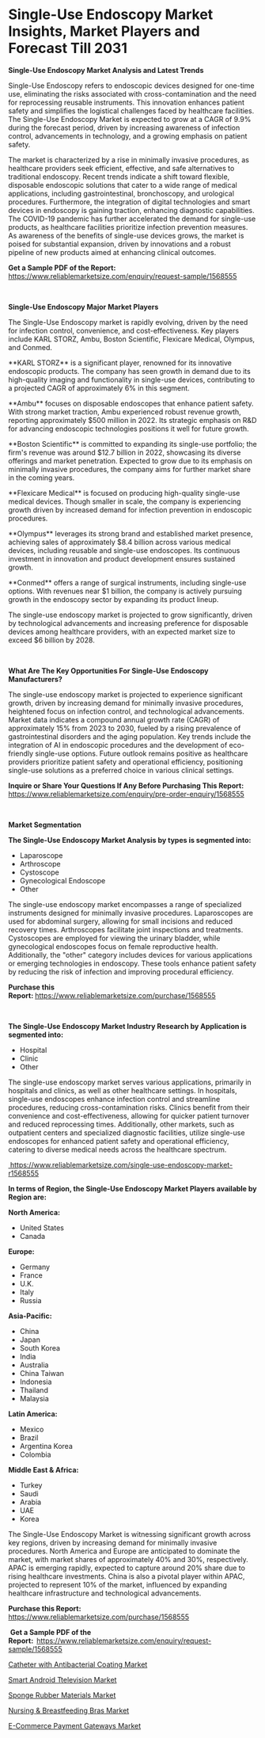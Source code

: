 <p><h1>Single-Use Endoscopy Market Insights, Market Players and Forecast Till 2031</h1></p><p><strong>Single-Use Endoscopy Market Analysis and Latest Trends</strong></p>
<p><p>Single-Use Endoscopy refers to endoscopic devices designed for one-time use, eliminating the risks associated with cross-contamination and the need for reprocessing reusable instruments. This innovation enhances patient safety and simplifies the logistical challenges faced by healthcare facilities. The Single-Use Endoscopy Market is expected to grow at a CAGR of 9.9% during the forecast period, driven by increasing awareness of infection control, advancements in technology, and a growing emphasis on patient safety.</p><p>The market is characterized by a rise in minimally invasive procedures, as healthcare providers seek efficient, effective, and safe alternatives to traditional endoscopy. Recent trends indicate a shift toward flexible, disposable endoscopic solutions that cater to a wide range of medical applications, including gastrointestinal, bronchoscopy, and urological procedures. Furthermore, the integration of digital technologies and smart devices in endoscopy is gaining traction, enhancing diagnostic capabilities. The COVID-19 pandemic has further accelerated the demand for single-use products, as healthcare facilities prioritize infection prevention measures. As awareness of the benefits of single-use devices grows, the market is poised for substantial expansion, driven by innovations and a robust pipeline of new products aimed at enhancing clinical outcomes.</p></p>
<p><strong>Get a Sample PDF of the Report:&nbsp;</strong> <a href="https://www.reliablemarketsize.com/enquiry/request-sample/1568555?utm_campaign=1413&utm_medium=2&utm_source=Github&utm_content=ia&utm_term=14102024&utm_id=single-use-endoscopy">https://www.reliablemarketsize.com/enquiry/request-sample/1568555</a></p>
<p>&nbsp;</p>
<p><strong>Single-Use Endoscopy Major Market Players</strong></p>
<p><p>The Single-Use Endoscopy market is rapidly evolving, driven by the need for infection control, convenience, and cost-effectiveness. Key players include KARL STORZ, Ambu, Boston Scientific, Flexicare Medical, Olympus, and Conmed.</p><p>**KARL STORZ** is a significant player, renowned for its innovative endoscopic products. The company has seen growth in demand due to its high-quality imaging and functionality in single-use devices, contributing to a projected CAGR of approximately 6% in this segment. </p><p>**Ambu** focuses on disposable endoscopes that enhance patient safety. With strong market traction, Ambu experienced robust revenue growth, reporting approximately $500 million in 2022. Its strategic emphasis on R&D for advancing endoscopic technologies positions it well for future growth.</p><p>**Boston Scientific** is committed to expanding its single-use portfolio; the firm's revenue was around $12.7 billion in 2022, showcasing its diverse offerings and market penetration. Expected to grow due to its emphasis on minimally invasive procedures, the company aims for further market share in the coming years.</p><p>**Flexicare Medical** is focused on producing high-quality single-use medical devices. Though smaller in scale, the company is experiencing growth driven by increased demand for infection prevention in endoscopic procedures.</p><p>**Olympus** leverages its strong brand and established market presence, achieving sales of approximately $8.4 billion across various medical devices, including reusable and single-use endoscopes. Its continuous investment in innovation and product development ensures sustained growth.</p><p>**Conmed** offers a range of surgical instruments, including single-use options. With revenues near $1 billion, the company is actively pursuing growth in the endoscopy sector by expanding its product lineup.</p><p>The single-use endoscopy market is projected to grow significantly, driven by technological advancements and increasing preference for disposable devices among healthcare providers, with an expected market size to exceed $6 billion by 2028.</p></p>
<p>&nbsp;</p>
<p><strong>What Are The Key Opportunities For Single-Use Endoscopy Manufacturers?</strong></p>
<p><p>The single-use endoscopy market is projected to experience significant growth, driven by increasing demand for minimally invasive procedures, heightened focus on infection control, and technological advancements. Market data indicates a compound annual growth rate (CAGR) of approximately 15% from 2023 to 2030, fueled by a rising prevalence of gastrointestinal disorders and the aging population. Key trends include the integration of AI in endoscopic procedures and the development of eco-friendly single-use options. Future outlook remains positive as healthcare providers prioritize patient safety and operational efficiency, positioning single-use solutions as a preferred choice in various clinical settings.</p></p>
<p><strong>Inquire or Share Your Questions If Any Before Purchasing This Report:</strong> <a href="https://www.reliablemarketsize.com/enquiry/pre-order-enquiry/1568555?utm_campaign=1413&utm_medium=2&utm_source=Github&utm_content=ia&utm_term=14102024&utm_id=single-use-endoscopy">https://www.reliablemarketsize.com/enquiry/pre-order-enquiry/1568555</a></p>
<p>&nbsp;</p>
<p><strong>Market Segmentation</strong></p>
<p><strong>The Single-Use Endoscopy Market Analysis by types is segmented into:</strong></p>
<p><ul><li>Laparoscope</li><li>Arthroscope</li><li>Cystoscope</li><li>Gynecological Endoscope</li><li>Other</li></ul></p>
<p><p>The single-use endoscopy market encompasses a range of specialized instruments designed for minimally invasive procedures. Laparoscopes are used for abdominal surgery, allowing for small incisions and reduced recovery times. Arthroscopes facilitate joint inspections and treatments. Cystoscopes are employed for viewing the urinary bladder, while gynecological endoscopes focus on female reproductive health. Additionally, the "other" category includes devices for various applications or emerging technologies in endoscopy. These tools enhance patient safety by reducing the risk of infection and improving procedural efficiency.</p></p>
<p><strong>Purchase this Report:&nbsp;</strong><a href="https://www.reliablemarketsize.com/purchase/1568555?utm_campaign=1413&utm_medium=2&utm_source=Github&utm_content=ia&utm_term=14102024&utm_id=single-use-endoscopy">https://www.reliablemarketsize.com/purchase/1568555</a></p>
<p>&nbsp;</p>
<p><strong>The Single-Use Endoscopy Market Industry Research by Application is segmented into:</strong></p>
<p><ul><li>Hospital</li><li>Clinic</li><li>Other</li></ul></p>
<p><p>The single-use endoscopy market serves various applications, primarily in hospitals and clinics, as well as other healthcare settings. In hospitals, single-use endoscopes enhance infection control and streamline procedures, reducing cross-contamination risks. Clinics benefit from their convenience and cost-effectiveness, allowing for quicker patient turnover and reduced reprocessing times. Additionally, other markets, such as outpatient centers and specialized diagnostic facilities, utilize single-use endoscopes for enhanced patient safety and operational efficiency, catering to diverse medical needs across the healthcare spectrum.</p></p>
<p><a href="https://www.reliablemarketsize.com/single-use-endoscopy-market-r1568555?utm_campaign=1413&utm_medium=2&utm_source=Github&utm_content=ia&utm_term=14102024&utm_id=single-use-endoscopy">&nbsp;https://www.reliablemarketsize.com/single-use-endoscopy-market-r1568555</a></p>
<p><strong>In terms of Region, the Single-Use Endoscopy Market Players available by Region are:</strong></p>
<p>
    <p> <strong> North America: </strong>
        <ul>
            <li>United States</li>
            <li>Canada</li>
        </ul>
        </p> 
    <p> <strong> Europe: </strong>
        <ul>
            <li>Germany</li>
            <li>France</li>
            <li>U.K.</li>
            <li>Italy</li>
            <li>Russia</li>
        </ul>
        </p> 
    <p> <strong> Asia-Pacific: </strong>
        <ul>
            <li>China</li>
            <li>Japan</li>
            <li>South Korea</li>
            <li>India</li>
            <li>Australia</li>
            <li>China Taiwan</li>
            <li>Indonesia</li>
            <li>Thailand</li>
            <li>Malaysia</li>
        </ul>
        </p> 
    <p> <strong> Latin America: </strong>
        <ul>
            <li>Mexico</li>
            <li>Brazil</li>
            <li>Argentina Korea</li>
            <li>Colombia</li>
        </ul>
        </p> 
    <p> <strong> Middle East & Africa: </strong>
        <ul>
            <li>Turkey</li>
            <li>Saudi</li>
            <li>Arabia</li>
            <li>UAE</li>
            <li>Korea</li>
        </ul>
    </p>
    </p>
<p><p>The Single-Use Endoscopy Market is witnessing significant growth across key regions, driven by increasing demand for minimally invasive procedures. North America and Europe are anticipated to dominate the market, with market shares of approximately 40% and 30%, respectively. APAC is emerging rapidly, expected to capture around 20% share due to rising healthcare investments. China is also a pivotal player within APAC, projected to represent 10% of the market, influenced by expanding healthcare infrastructure and technological advancements.</p></p>
<p><strong>Purchase this Report: </strong><a href="https://www.reliablemarketsize.com/purchase/1568555?utm_campaign=1413&utm_medium=2&utm_source=Github&utm_content=ia&utm_term=14102024&utm_id=single-use-endoscopy">https://www.reliablemarketsize.com/purchase/1568555</a></p>
<p>&nbsp;<strong>Get a Sample PDF of the Report:&nbsp;&nbsp;</strong><a href="https://www.reliablemarketsize.com/enquiry/request-sample/1568555?utm_campaign=1413&utm_medium=2&utm_source=Github&utm_content=ia&utm_term=14102024&utm_id=single-use-endoscopy">https://www.reliablemarketsize.com/enquiry/request-sample/1568555</a></p>
<p><strong></strong></p>
<p><p><a href="https://github.com/graciah1naze/Market-Research-Report-List-1/blob/main/catheter-with-antibacterial-coating-market.md?utm_campaign=1413&utm_medium=2&utm_source=Github&utm_content=ia&utm_term=14102024&utm_id=single-use-endoscopy">Catheter with Antibacterial Coating Market</a></p><p><a href="https://github.com/kenyettavcl/Market-Research-Report-List-1/blob/main/smart-android-ttelevision-market.md?utm_campaign=1413&utm_medium=2&utm_source=Github&utm_content=ia&utm_term=14102024&utm_id=single-use-endoscopy">Smart Android Ttelevision Market</a></p><p><a href="https://www.linkedin.com/pulse/sponge-rubber-materials-market-trends-detailed-study-undff?trk=public_post_embed_feed-article-content&utm_campaign=1413&utm_medium=2&utm_source=Github&utm_content=ia&utm_term=14102024&utm_id=single-use-endoscopy">Sponge Rubber Materials Market</a></p><p><a href="https://www.linkedin.com/pulse/nursing-breastfeeding-bras-market-size-growth-trends-dvjsf?trk=public_post_embed_feed-article-content&utm_campaign=1413&utm_medium=2&utm_source=Github&utm_content=ia&utm_term=14102024&utm_id=single-use-endoscopy">Nursing & Breastfeeding Bras Market</a></p><p><a href="https://www.linkedin.com/pulse/e-commerce-payment-gateways-market-penetration-strategies-twnhf?trk=public_post_embed_feed-article-content&utm_campaign=1413&utm_medium=2&utm_source=Github&utm_content=ia&utm_term=14102024&utm_id=single-use-endoscopy">E-Commerce Payment Gateways Market</a></p></p>